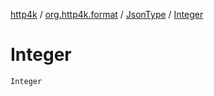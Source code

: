 [http4k](../../index.md) / [org.http4k.format](../index.md) / [JsonType](index.md) / [Integer](./-integer.md)

# Integer

`Integer`